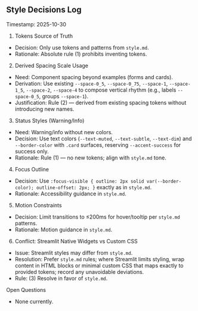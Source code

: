 ## Style Decisions Log

Timestamp: 2025-10-30

1) Tokens Source of Truth
- Decision: Only use tokens and patterns from `style.md`.
- Rationale: Absolute rule (1) prohibits inventing tokens.

2) Derived Spacing Scale Usage
- Need: Component spacing beyond examples (forms and cards).
- Derivation: Use existing `--space-0_5`, `--space-0_75`, `--space-1`, `--space-1_5`, `--space-2`, `--space-4` to compose vertical rhythm (e.g., labels `--space-0_5`, groups `--space-1`).
- Justification: Rule (2) — derived from existing spacing tokens without introducing new names.

3) Status Styles (Warning/Info)
- Need: Warning/info without new colors.
- Decision: Use text colors (`--text-muted`, `--text-subtle`, `--text-dim`) and `--border-color` with `.card` surfaces, reserving `--accent-success` for success only.
- Rationale: Rule (1) — no new tokens; align with `style.md` tone.

4) Focus Outline
- Decision: Use `:focus-visible { outline: 2px solid var(--border-color); outline-offset: 2px; }` exactly as in `style.md`.
- Rationale: Accessibility guidance in `style.md`.

5) Motion Constraints
- Decision: Limit transitions to ≤200ms for hover/tooltip per `style.md` patterns.
- Rationale: Motion guidance in `style.md`.

6) Conflict: Streamlit Native Widgets vs Custom CSS
- Issue: Streamlit styles may differ from `style.md`.
- Resolution: Prefer `style.md` rules; where Streamlit limits styling, wrap content in HTML blocks or minimal custom CSS that maps exactly to provided tokens; record any unavoidable deviations.
- Rule: (3) Resolve in favor of `style.md`.

Open Questions
- None currently.



